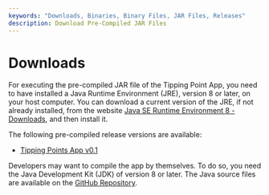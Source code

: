 ```yaml
---
keywords: "Downloads, Binaries, Binary Files, JAR Files, Releases"
description: Download Pre-Compiled JAR Files
---
```


# Downloads

For executing the pre-compiled JAR file of the Tipping Point App, you
need to have installed a Java Runtime Environment (JRE), version 8 or
later, on your host computer.  You can download a current version of
the JRE, if not already installed, from the website [Java SE Runtime
Environment 8 -
Downloads](https://www.oracle.com/java/technologies/javase-jre8-downloads.html),
and then install it.

The following pre-compiled release versions are available:

* [Tipping Points App v0.1](/releases/TippingPoints_v0_1.jar)

Developers may want to compile the app by themselves.  To do so, you
need the Java Development Kit (JDK) of version 8 or later.  The Java
source files are available on the [GitHub
Repository](https://github.com/soundpaint/tipping-points).
